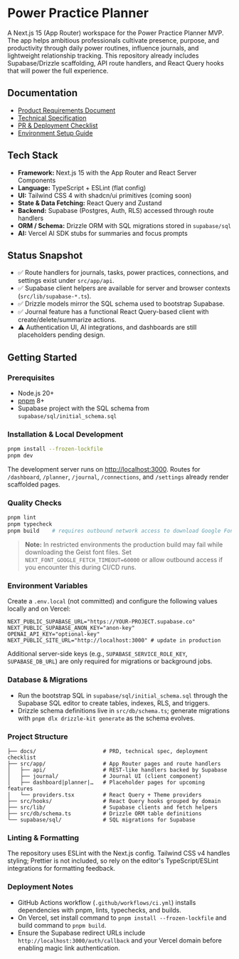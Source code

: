 # Power Practice Planner

A Next.js 15 (App Router) workspace for the Power Practice Planner MVP. The app helps ambitious professionals cultivate
presence, purpose, and productivity through daily power routines, influence journals, and lightweight relationship tracking.
This repository already includes Supabase/Drizzle scaffolding, API route handlers, and React Query hooks that will power the
full experience.

## Documentation

- [Product Requirements Document](docs/prd.md)
- [Technical Specification](docs/technical-spec.md)
- [PR & Deployment Checklist](docs/PR_DEPLOY_CHECKLIST.md)
- [Environment Setup Guide](docs/environment-setup.md)

## Tech Stack

- **Framework:** Next.js 15 with the App Router and React Server Components
- **Language:** TypeScript + ESLint (flat config)
- **UI:** Tailwind CSS 4 with shadcn/ui primitives (coming soon)
- **State & Data Fetching:** React Query and Zustand
- **Backend:** Supabase (Postgres, Auth, RLS) accessed through route handlers
- **ORM / Schema:** Drizzle ORM with SQL migrations stored in `supabase/sql`
- **AI:** Vercel AI SDK stubs for summaries and focus prompts

## Status Snapshot

- ✅ Route handlers for journals, tasks, power practices, connections, and settings exist under `src/app/api`.
- ✅ Supabase client helpers are available for server and browser contexts (`src/lib/supabase-*.ts`).
- ✅ Drizzle models mirror the SQL schema used to bootstrap Supabase.
- ✅ Journal feature has a functional React Query-based client with create/delete/summarize actions.
- ⚠️ Authentication UI, AI integrations, and dashboards are still placeholders pending design.

## Getting Started

### Prerequisites

- Node.js 20+
- [pnpm](https://pnpm.io/) 8+
- Supabase project with the SQL schema from `supabase/sql/initial_schema.sql`

### Installation & Local Development

```bash
pnpm install --frozen-lockfile
pnpm dev
```

The development server runs on [http://localhost:3000](http://localhost:3000). Routes for `/dashboard`, `/planner`, `/journal`,
`/connections`, and `/settings` already render scaffolded pages.

### Quality Checks

```bash
pnpm lint
pnpm typecheck
pnpm build    # requires outbound network access to download Google Fonts
```

> **Note:** In restricted environments the production build may fail while downloading the Geist font files. Set
> `NEXT_FONT_GOOGLE_FETCH_TIMEOUT=60000` or allow outbound access if you encounter this during CI/CD runs.

### Environment Variables

Create a `.env.local` (not committed) and configure the following values locally and on Vercel:

```env
NEXT_PUBLIC_SUPABASE_URL="https://YOUR-PROJECT.supabase.co"
NEXT_PUBLIC_SUPABASE_ANON_KEY="anon-key"
OPENAI_API_KEY="optional-key"
NEXT_PUBLIC_SITE_URL="http://localhost:3000" # update in production
```

Additional server-side keys (e.g., `SUPABASE_SERVICE_ROLE_KEY`, `SUPABASE_DB_URL`) are only required for migrations or background
jobs.

### Database & Migrations

- Run the bootstrap SQL in `supabase/sql/initial_schema.sql` through the Supabase SQL editor to create tables, indexes, RLS, and
  triggers.
- Drizzle schema definitions live in `src/db/schema.ts`; generate migrations with `pnpm dlx drizzle-kit generate` as the schema
  evolves.

### Project Structure

```
├── docs/                     # PRD, technical spec, deployment checklist
├── src/app/                  # App Router pages and route handlers
│   ├── api/                  # REST-like handlers backed by Supabase
│   ├── journal/              # Journal UI (client component)
│   ├── dashboard|planner|…   # Placeholder pages for upcoming features
│   └── providers.tsx         # React Query + Theme providers
├── src/hooks/                # React Query hooks grouped by domain
├── src/lib/                  # Supabase clients and fetch helpers
├── src/db/schema.ts          # Drizzle ORM table definitions
└── supabase/sql/             # SQL migrations for Supabase
```

### Linting & Formatting

The repository uses ESLint with the Next.js config. Tailwind CSS v4 handles styling; Prettier is not included, so rely on the
editor's TypeScript/ESLint integrations for formatting feedback.

### Deployment Notes

- GitHub Actions workflow (`.github/workflows/ci.yml`) installs dependencies with pnpm, lints, typechecks, and builds.
- On Vercel, set install command to `pnpm install --frozen-lockfile` and build command to `pnpm build`.
- Ensure the Supabase redirect URLs include `http://localhost:3000/auth/callback` and your Vercel domain before enabling magic
  link authentication.
